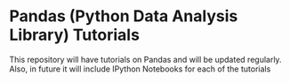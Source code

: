 # Pandas (Python Data Analysis Library) Tutorials

This repository will have tutorials on Pandas and will be updated regularly. Also, in future it will include IPython Notebooks for each of the tutorials
